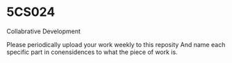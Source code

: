 # 5CS024
Collabrative Development

Please periodically upload your work weekly to this reposity
And name each specific part in conensidences to what the piece of work is.
